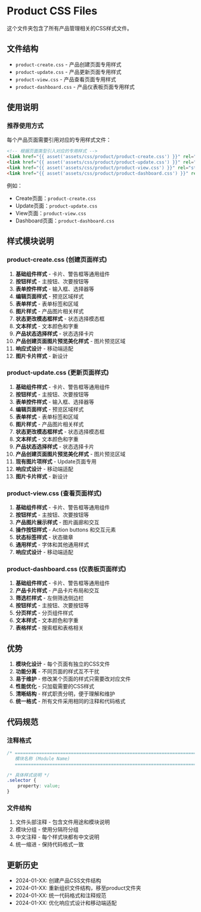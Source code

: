 # Product CSS Files

这个文件夹包含了所有产品管理相关的CSS样式文件。

## 文件结构

- `product-create.css` - 产品创建页面专用样式
- `product-update.css` - 产品更新页面专用样式
- `product-view.css` - 产品查看页面专用样式
- `product-dashboard.css` - 产品仪表板页面专用样式

## 使用说明

### 推荐使用方式
每个产品页面需要引用对应的专用样式文件：
```html
<!-- 根据页面类型引入对应的专用样式 -->
<link href="{{ asset('assets/css/product/product-create.css') }}" rel="stylesheet">
<link href="{{ asset('assets/css/product/product-update.css') }}" rel="stylesheet">
<link href="{{ asset('assets/css/product/product-view.css') }}" rel="stylesheet">
<link href="{{ asset('assets/css/product/product-dashboard.css') }}" rel="stylesheet">
```

例如：
- Create页面：`product-create.css`
- Update页面：`product-update.css`
- View页面：`product-view.css`
- Dashboard页面：`product-dashboard.css`

## 样式模块说明

### product-create.css (创建页面样式)
1. **基础组件样式** - 卡片、警告框等通用组件
2. **按钮样式** - 主按钮、次要按钮等
3. **表单控件样式** - 输入框、选择器等
4. **编辑页面样式** - 预览区域样式
5. **表单样式** - 表单标签和区域
6. **图片样式** - 产品图片相关样式
7. **状态更改模态框样式** - 状态选择模态框
8. **文本样式** - 文本颜色和字重
9. **产品状态选择样式** - 状态选择卡片
10. **产品创建页面图片预览美化样式** - 图片预览区域
11. **响应式设计** - 移动端适配
12. **图片卡片样式** - 新设计

### product-update.css (更新页面样式)
1. **基础组件样式** - 卡片、警告框等通用组件
2. **按钮样式** - 主按钮、次要按钮等
3. **表单控件样式** - 输入框、选择器等
4. **编辑页面样式** - 预览区域样式
5. **表单样式** - 表单标签和区域
6. **图片样式** - 产品图片相关样式
7. **状态更改模态框样式** - 状态选择模态框
8. **文本样式** - 文本颜色和字重
9. **产品状态选择样式** - 状态选择卡片
10. **产品创建页面图片预览美化样式** - 图片预览区域
11. **现有图片项样式** - Update页面专用
12. **响应式设计** - 移动端适配
13. **图片卡片样式** - 新设计

### product-view.css (查看页面样式)
1. **基础组件样式** - 卡片、警告框等通用组件
2. **按钮样式** - 主按钮、次要按钮等
3. **产品图片展示样式** - 图片画廊和交互
4. **操作按钮样式** - Action buttons 和交互元素
5. **状态标签样式** - 状态徽章
6. **通用样式** - 字体和其他通用样式
7. **响应式设计** - 移动端适配

### product-dashboard.css (仪表板页面样式)
1. **基础组件样式** - 卡片、警告框等通用组件
2. **产品卡片样式** - 产品卡片布局和交互
3. **筛选栏样式** - 左侧筛选侧边栏
4. **按钮样式** - 主按钮、次要按钮等
5. **分页样式** - 分页组件样式
6. **文本样式** - 文本颜色和字重
7. **表格样式** - 搜索框和表格相关

## 优势

1. **模块化设计** - 每个页面有独立的CSS文件
2. **功能分离** - 不同页面的样式互不干扰
3. **易于维护** - 修改某个页面的样式只需要改对应文件
4. **性能优化** - 只加载需要的CSS样式
5. **清晰结构** - 样式职责分明，便于理解和维护
6. **统一格式** - 所有文件采用相同的注释和代码格式

## 代码规范

### 注释格式
```css
/* =============================================================================
   模块名称 (Module Name)
   ============================================================================= */

/* 具体样式说明 */
.selector {
    property: value;
}
```

### 文件结构
1. 文件头部注释 - 包含文件用途和模块说明
2. 模块分组 - 使用分隔符分组
3. 中文注释 - 每个样式块都有中文说明
4. 统一缩进 - 保持代码格式一致

## 更新历史

- 2024-01-XX: 创建产品CSS文件结构
- 2024-01-XX: 重新组织文件结构，移至product文件夹
- 2024-01-XX: 统一代码格式和注释规范
- 2024-01-XX: 优化响应式设计和移动端适配
